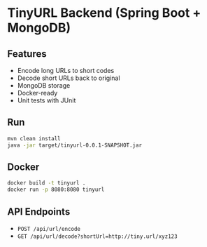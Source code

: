 # TinyURL Backend (Spring Boot + MongoDB)

## Features
- Encode long URLs to short codes
- Decode short URLs back to original
- MongoDB storage
- Docker-ready
- Unit tests with JUnit

## Run

```bash
mvn clean install
java -jar target/tinyurl-0.0.1-SNAPSHOT.jar
```

## Docker

```bash
docker build -t tinyurl .
docker run -p 8080:8080 tinyurl
```

## API Endpoints

- `POST /api/url/encode`
- `GET /api/url/decode?shortUrl=http://tiny.url/xyz123`
